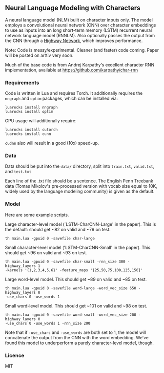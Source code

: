 ## Neural Language Modeling with Characters
A neural language model (NLM) built on character inputs only. 
The model employs a convolutional neural network (CNN) over character
embeddings to use as inputs into an long short-term memory (LSTM)
recurrent neural network language model (RNNLM). Also optionally
passes the output from the CNN through a [Highway Network](http://arxiv.org/abs/1507.06228), 
which improves performance.

Note: Code is messy/experimental. Cleaner (and faster) code coming. Paper 
will be posted on arXiv very soon.

Much of the base code is from Andrej Karpathy's excellent character RNN implementation,
available at https://github.com/karpathy/char-rnn

### Requirements
Code is written in Lua and requires Torch. It additionally requires
the `nngraph` and `optim` packages, which can be installed via:
```
luarocks install nngraph
luarocks install optim
```
GPU usage will additionally require:
```
luarocks install cutorch
luarocks install cunn
```

`cudnn` also will result in a good (10x) speed-up.

### Data
Data should be put into the `data/` directory, split into `train.txt`,
`valid.txt`, and `test.txt`

Each line of the .txt file should be a sentence. The English Penn 
Treebank data (Tomas Mikolov's pre-processed version with vocab size equal to 10K,
widely used by the language modeling community) is given as the default.

### Model
Here are some example scripts.

Large character-level model (`LSTM-CharCNN-Large' in the paper).
This is the default: should get ~82 on valid and ~79 on test.
```
th main.lua -gpuid 0 -savefile char-large
```

Small character-level model ('LSTM-CharCNN-Small' in the paper).
This should get ~96 on valid and ~93 on test.
```
th main.lua -gpuid 0 -savefile char-small -rnn_size 300 -highway_layers 1 
-kernels '{1,2,3,4,5,6}' -feature_maps '{25,50,75,100,125,150}'
```

Large word-level model.
This should get ~89 on valid and ~85 on test.
```
th main.lua -gpuid 0 -savefile word-large -word_vec_size 650 -highway_layers 0 
-use_chars 0 -use_words 1
```

Small word-level model.
This should get ~101 on valid and ~98 on test.
```
th main.lua -gpuid 0 -savefile word-small -word_vec_size 200 -highway_layers 0 
-use_chars 0 -use_words 1 -rnn_size 200
```

Note that if `-use_chars` and `-use_words` are both set to 1, the model
will concatenate the output from the CNN with the word embedding. We've
found this model to underperform a purely character-level model, though.

### Licence
MIT



